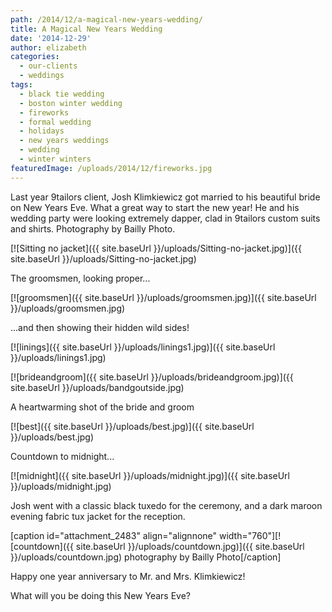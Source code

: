 ```yaml
---
path: /2014/12/a-magical-new-years-wedding/
title: A Magical New Years Wedding
date: '2014-12-29'
author: elizabeth
categories:
  - our-clients
  - weddings
tags:
  - black tie wedding
  - boston winter wedding
  - fireworks
  - formal wedding
  - holidays
  - new years weddings
  - wedding
  - winter winters
featuredImage: /uploads/2014/12/fireworks.jpg
---
```

Last year 9tailors client, Josh Klimkiewicz got married to his beautiful bride on New Years Eve. What a great way to start the new year! He and his wedding party were looking extremely dapper, clad in 9tailors custom suits and shirts. Photography by Bailly Photo.

[![Sitting no jacket]({{ site.baseUrl }}/uploads/Sitting-no-jacket.jpg)]({{ site.baseUrl }}/uploads/Sitting-no-jacket.jpg)

The groomsmen, looking proper...

[![groomsmen]({{ site.baseUrl }}/uploads/groomsmen.jpg)]({{ site.baseUrl }}/uploads/groomsmen.jpg)

...and then showing their hidden wild sides!

[![linings]({{ site.baseUrl }}/uploads/linings1.jpg)]({{ site.baseUrl }}/uploads/linings1.jpg)

[![brideandgroom]({{ site.baseUrl }}/uploads/brideandgroom.jpg)]({{ site.baseUrl }}/uploads/bandgoutside.jpg)

A heartwarming shot of the bride and groom

[![best]({{ site.baseUrl }}/uploads/best.jpg)]({{ site.baseUrl }}/uploads/best.jpg)

Countdown to midnight...

[![midnight]({{ site.baseUrl }}/uploads/midnight.jpg)]({{ site.baseUrl }}/uploads/midnight.jpg)

Josh went with a classic black tuxedo for the ceremony, and a dark maroon evening fabric tux jacket for the reception.

\[caption id="attachment\_2483" align="alignnone" width="760"\][![countdown]({{ site.baseUrl }}/uploads/countdown.jpg)]({{ site.baseUrl }}/uploads/countdown.jpg) photography by Bailly Photo\[/caption\]

Happy one year anniversary to Mr. and Mrs. Klimkiewicz!

What will you be doing this New Years Eve?